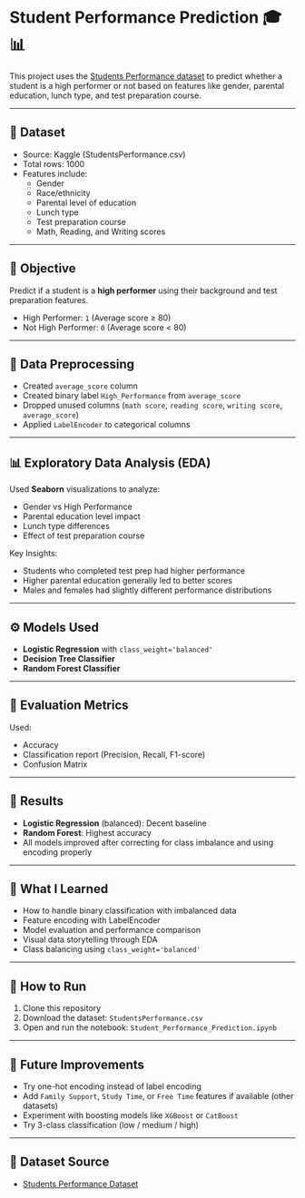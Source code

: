 # Student Performance Prediction 🎓📊

This project uses the [Students Performance dataset](https://www.kaggle.com/datasets/spscientist/students-performance-in-exams) to predict whether a student is a high performer or not based on features like gender, parental education, lunch type, and test preparation course.

---

## 📁 Dataset
- Source: Kaggle (StudentsPerformance.csv)
- Total rows: 1000
- Features include:
  - Gender
  - Race/ethnicity
  - Parental level of education
  - Lunch type
  - Test preparation course
  - Math, Reading, and Writing scores

---

## 🎯 Objective
Predict if a student is a **high performer** using their background and test preparation features.

- High Performer: `1` (Average score ≥ 80)
- Not High Performer: `0` (Average score < 80)

---

## 🧹 Data Preprocessing
- Created `average_score` column
- Created binary label `High_Performance` from `average_score`
- Dropped unused columns (`math score`, `reading score`, `writing score`, `average_score`)
- Applied `LabelEncoder` to categorical columns

---

## 📊 Exploratory Data Analysis (EDA)
Used **Seaborn** visualizations to analyze:
- Gender vs High Performance
- Parental education level impact
- Lunch type differences
- Effect of test preparation course

Key Insights:
- Students who completed test prep had higher performance
- Higher parental education generally led to better scores
- Males and females had slightly different performance distributions

---

## ⚙️ Models Used
- **Logistic Regression** with `class_weight='balanced'`
- **Decision Tree Classifier**
- **Random Forest Classifier**

---

## 🧪 Evaluation Metrics
Used:
- Accuracy
- Classification report (Precision, Recall, F1-score)
- Confusion Matrix

---

## 🏁 Results
- **Logistic Regression** (balanced): Decent baseline
- **Random Forest**: Highest accuracy
- All models improved after correcting for class imbalance and using encoding properly

---

## 📌 What I Learned
- How to handle binary classification with imbalanced data
- Feature encoding with LabelEncoder
- Model evaluation and performance comparison
- Visual data storytelling through EDA
- Class balancing using `class_weight='balanced'`

---

## 🧾 How to Run
1. Clone this repository
2. Download the dataset: `StudentsPerformance.csv`
3. Open and run the notebook: `Student_Performance_Prediction.ipynb`

---

## 🚀 Future Improvements
- Try one-hot encoding instead of label encoding
- Add `Family Support`, `Study Time`, or `Free Time` features if available (other datasets)
- Experiment with boosting models like `XGBoost` or `CatBoost`
- Try 3-class classification (low / medium / high)

---

## 🔗 Dataset Source
- [Students Performance Dataset](https://www.kaggle.com/datasets/spscientist/students-performance-in-exams)
